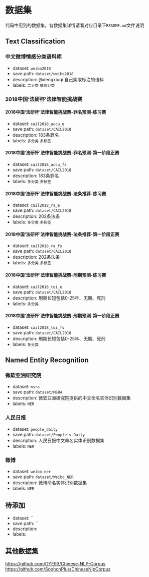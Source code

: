 # 数据集

代码中用到的数据集，各数据集详情请看对应目录下`README.md`文件说明

## Text Classification

### 中文微博情感分类语料库

 - dataset: `weibo2018`
 - save path: `dataset/weibo2018`
 - description: @dengxiuqi 自己爬取标注的语料
 - labels: `二分类` `情感分类`

### 2018中国‘法研杯’法律智能挑战赛

#### 2018中国‘法研杯’法律智能挑战赛-罪名预测-练习赛

 - dataset: `cail2018_accu_e`
 - save path: `dataset/CAIL2018`
 - description: 183条罪名
 - labels: `多分类` `多标签`

#### 2018中国‘法研杯’法律智能挑战赛-罪名预测-第一阶段正赛

 - dataset: `cail2018_accu_fs`
 - save path: `dataset/CAIL2018`
 - description: 183条罪名
 - labels: `多分类` `多标签`

#### 2018中国‘法研杯’法律智能挑战赛-法条推荐-练习赛

 - dataset: `cail2018_ra_e`
 - save path: `dataset/CAIL2018`
 - description: 202条法条
 - labels: `多分类` `多标签`

#### 2018中国‘法研杯’法律智能挑战赛-法条推荐-第一阶段正赛

 - dataset: `cail2018_ra_fs`
 - save path: `dataset/CAIL2018`
 - description: 202条法条
 - labels: `多分类` `多标签`

#### 2018中国‘法研杯’法律智能挑战赛-刑期预测-练习赛

 - dataset: `cail2018_toi_e`
 - save path: `dataset/CAIL2018`
 - description: 刑期长短包括0-25年、无期、死刑
 - labels: `多分类`

#### 2018中国‘法研杯’法律智能挑战赛-刑期预测-第一阶段正赛

 - dataset: `cail2018_toi_fs`
 - save path: `dataset/CAIL2018`
 - description: 刑期长短包括0-25年、无期、死刑
 - labels: `多分类`


## Named Entity Recognition

### 微软亚洲研究院

 - dataset: `msra`
 - save path: `dataset/MSRA`
 - description: 微软亚洲研究院提供的中文命名实体识别数据集
 - labels: `NER`

### 人民日报

 - dataset: `people_daily`
 - save path: `dataset/People's Daily`
 - description: 人民日报中文命名实体识别数据集
 - labels: `NER`

### 微博

 - dataset: `weibo_ner`
 - save path: `dataset/Weibo_NER`
 - description: 微博命名实体识别数据集
 - labels: `NER`

## 待添加
 - dataset: ``
 - save path: ``
 - description:
 - labels:


## 其他数据集

https://github.com/OYE93/Chinese-NLP-Corpus
https://github.com/SophonPlus/ChineseNlpCorpus
